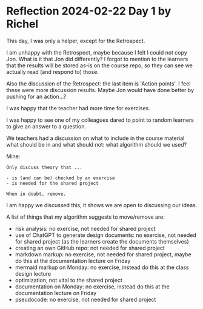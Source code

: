 # Reflection 2024-02-22 Day 1 by Richel

This day, I was only a helper, except for the Retrospect.

I am unhappy with the Retrospect, maybe because I felt I could
not copy Jon. What is it that Jon did differently?
I forgot to mention to the learners that the results will be
stored as-is on the course repo, so they can see we actually
read (and respond to) those. 

Also the discussion of the Retrospect: the last item is 'Action points'.
I feel these were more discussion results. Maybe Jon would have
done better by pushing for an action...?

I was happy that the teacher had more time for exercises.

I was happy to see one of my colleagues dared to point to random learners
to give an answer to a question.

We teachers had a discussion on what to include in the course material
what should be in and what should not: what algorithm should we used?

Mine:

```
Only discuss theory that ...

- is (and can be) checked by an exercise
- is needed for the shared project

When in doubt, remove.
```

I am happy we discussed this, it shows we are open to discussing our ideas.

A list of things that my algorithm suggests to move/remove are:

- risk analysis: no exercise, not needed for shared project
- use of ChatGPT to generate design documents: no exercise, 
  not needed for shared project (as the learners create the
  documents themselves)
- creating an own GitHub repo: not needed for shared project
- markdown markup: no exercise, not needed for shared project,
  maybe do this at the documentation lecture on Friday
- mermaid markup on Monday: no exercise, 
  instead do this at the class design lecture
- optimization, not vital to the shared project
- documentation on Monday: no exercise, 
  instead do this at the documentation lecture on Friday
- pseudocode: no exercise, not needed for shared project

